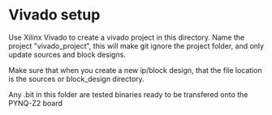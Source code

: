 # Vivado setup
Use Xilinx Vivado to create a vivado project in this directory.
Name the project "vivado_project", this will make git ignore the project folder, and only update sources and block designs.

Make sure that when you create a new ip/block design, that the file location is the sources or block_design directory. 

Any .bit in this folder are tested binaries ready to be transfered onto the PYNQ-Z2 board
